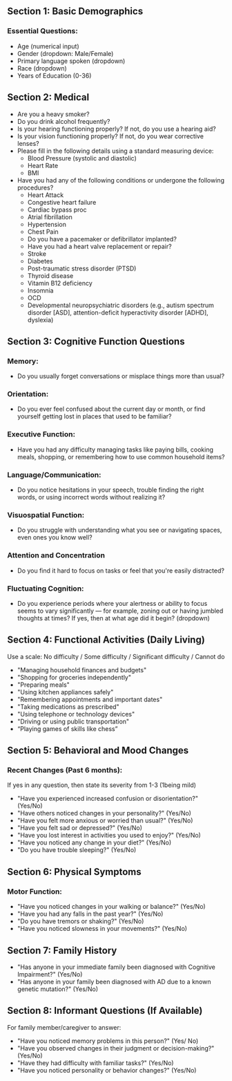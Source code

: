 ## Section 1: Basic Demographics

### Essential Questions:
  - Age (numerical input)
  - Gender (dropdown: Male/Female)
  - Primary language spoken (dropdown)
  - Race (dropdown)
  - Years of Education (0-36)


## Section 2: Medical 
  - Are you a heavy smoker?
  - Do you drink alcohol frequently?
  - Is your hearing functioning properly? If not, do you use a hearing aid?
  - Is your vision functioning properly? If not, do you wear corrective lenses?
  - Please fill in the following details using a standard measuring device:
      - Blood Pressure (systolic and diastolic)
      - Heart Rate
      - BMI
  - Have you had any of the following conditions or undergone the following procedures?
      - Heart Attack
      - Congestive heart failure
      - Cardiac bypass proc
      - Atrial fibrillation
      - Hypertension
      - Chest Pain
      - Do you have a pacemaker or defibrillator implanted?
      - Have you had a heart valve replacement or repair?
      - Stroke
      - Diabetes
      - Post-traumatic stress disorder (PTSD)
      - Thyroid disease
      - Vitamin B12 deficiency
      - Insomnia
      - OCD
      - Developmental neuropsychiatric disorders (e.g., autism spectrum disorder [ASD], attention-deficit hyperactivity disorder [ADHD], dyslexia)
        

## Section 3: Cognitive Function Questions

### Memory:
  -	Do you usually forget conversations or misplace things more than usual?
### Orientation:
  - Do you ever feel confused about the current day or month, or find yourself getting lost in places that used to be familiar?
### Executive Function:
  - Have you had any difficulty managing tasks like paying bills, cooking meals, shopping, or remembering how to use common household items?
### Language/Communication:
  -	Do you notice hesitations in your speech, trouble finding the right words, or using incorrect words without realizing it?
### Visuospatial Function:
  -	Do you struggle with understanding what you see or navigating spaces, even ones you know well?
### Attention and Concentration
  -	Do you find it hard to focus on tasks or feel that you're easily distracted?
### Fluctuating Cognition:
  - Do you experience periods where your alertness or ability to focus seems to vary significantly — for example, zoning out or having jumbled thoughts at times? If yes, then at what age did it begin? (dropdown)


## Section 4: Functional Activities (Daily Living)

Use a scale: No difficulty / Some difficulty / Significant difficulty / Cannot do
  -	"Managing household finances and budgets"
  -	"Shopping for groceries independently"
  -	"Preparing meals"
  -	"Using kitchen appliances safely"
  -	"Remembering appointments and important dates"
  -	"Taking medications as prescribed"
  -	"Using telephone or technology devices"
  -	"Driving or using public transportation"
  -	“Playing games of skills like chess”

## Section 5: Behavioral and Mood Changes

### Recent Changes (Past 6 months):
If yes in any question, then state its severity from 1-3 (1being mild)
  -	"Have you experienced increased confusion or disorientation?" (Yes/No)
  -	"Have others noticed changes in your personality?" (Yes/No)
  -	"Have you felt more anxious or worried than usual?" (Yes/No)
  -	"Have you felt sad or depressed?" (Yes/No)
  -	"Have you lost interest in activities you used to enjoy?" (Yes/No)
  -	"Have you noticed any change in your diet?" (Yes/No)
  -	"Do you have trouble sleeping?" (Yes/No)

## Section 6: Physical Symptoms

### Motor Function:
  -	"Have you noticed changes in your walking or balance?" (Yes/No)
  -	"Have you had any falls in the past year?" (Yes/No)
  -	"Do you have tremors or shaking?" (Yes/No)
  -	"Have you noticed slowness in your movements?" (Yes/No)

## Section 7: Family History
  -	"Has anyone in your immediate family been diagnosed with Cognitive Impairment?" (Yes/No)
  -	"Has anyone in your family been diagnosed with AD due to a known genetic mutation?" (Yes/No)

## Section 8: Informant Questions (If Available)

For family member/caregiver to answer:
  -	"Have you noticed memory problems in this person?" (Yes/ No)
  -	"Have you observed changes in their judgment or decision-making?" (Yes/No)
  -	"Have they had difficulty with familiar tasks?" (Yes/No)
  -	"Have you noticed personality or behavior changes?" (Yes/No)
